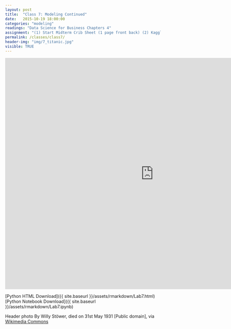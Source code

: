```yaml
---
layout: post
title:  "Class 7: Modeling Continued"
date:   2015-10-19 18:00:00
categories: "modeling"
readings: "Data Science for Business Chapters 4"
assignment: "(1) Start Midterm Crib Sheet (1 page front back) (2) Kaggle assignment due 10/23 at 9 PM "
permalink: /classes/class7/
header-img: "img/7_titanic.jpg"
visible: TRUE
---
```


<iframe src="https://docs.google.com/presentation/d/1urt8hSj-Jj-U3HdvkWdlffrmSbin7YVPULMkPJ1Y_qE/embed?start=false&loop=false&delayms=3000" frameborder="0" width="960" height="749" allowfullscreen="true" mozallowfullscreen="true" webkitallowfullscreen="true"></iframe>

[Python HTML Download]({{ site.baseurl }}/assets/rmarkdown/Lab7.html)
[Python Notebook Download]({{ site.baseurl }}/assets/rmarkdown/Lab7.ipynb)

Header photo By Willy Stöwer, died on 31st May 1931 [Public domain], via [Wikimedia Commons](https://commons.wikimedia.org/wiki/File:Stöwer_Titanic.jpg)
